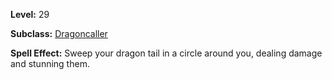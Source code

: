 <!-- TITLE: Spell: Tail Sweep -->
<!-- SUBTITLE:  -->

**Level:** 29

**Subclass:** [Dragoncaller](dragoncaller)

**Spell Effect:** Sweep your dragon tail in a circle around you, dealing damage and stunning them.